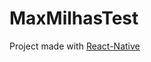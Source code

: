 # MaxMilhasTest

Project made with <a href="https://facebook.github.io/react-native/">React-Native</a>

